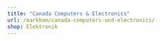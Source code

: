 ```yaml
---
title: "Canada Computers & Electronics"
url: /markham/canada-computers-und-electronics/
shop: Elektronik
---
```

